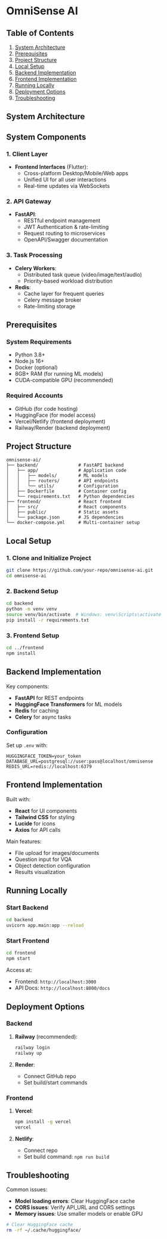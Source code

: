 # OmniSense AI 

## Table of Contents
1. [System Architecture](#system-architecture)
2. [Prerequisites](#prerequisites)
3. [Project Structure](#project-structure)
4. [Local Setup](#local-setup)
5. [Backend Implementation](#backend-implementation)
6. [Frontend Implementation](#frontend-implementation)
7. [Running Locally](#running-locally)
8. [Deployment Options](#deployment-options)
9. [Troubleshooting](#troubleshooting)

## System Architecture


## System Components

### 1. Client Layer
- **Frontend Interfaces** (Flutter):
  - Cross-platform Desktop/Mobile/Web apps
  - Unified UI for all user interactions
  - Real-time updates via WebSockets

### 2. API Gateway
- **FastAPI**:
  - RESTful endpoint management
  - JWT Authentication & rate-limiting
  - Request routing to microservices
  - OpenAPI/Swagger documentation

### 3. Task Processing
- **Celery Workers**:
  - Distributed task queue (video/image/text/audio)
  - Priority-based workload distribution
- **Redis**:
  - Cache layer for frequent queries
  - Celery message broker
  - Rate-limiting storage


## Prerequisites

### System Requirements
- Python 3.8+
- Node.js 16+
- Docker (optional)
- 8GB+ RAM (for running ML models)
- CUDA-compatible GPU (recommended)

### Required Accounts
- GitHub (for code hosting)
- HuggingFace (for model access)
- Vercel/Netlify (frontend deployment)
- Railway/Render (backend deployment)

## Project Structure

```
omnisense-ai/
├── backend/               # FastAPI backend
│   ├── app/               # Application code
│   │   ├── models/        # ML models
│   │   ├── routers/       # API endpoints
│   │   └── utils/         # Configuration
│   ├── Dockerfile         # Container config
│   └── requirements.txt   # Python dependencies
├── frontend/              # React frontend
│   ├── src/               # React components
│   ├── public/            # Static assets
│   └── package.json       # JS dependencies
└── docker-compose.yml     # Multi-container setup
```

## Local Setup

### 1. Clone and Initialize Project
```bash
git clone https://github.com/your-repo/omnisense-ai.git
cd omnisense-ai
```

### 2. Backend Setup
```bash
cd backend
python -m venv venv
source venv/bin/activate  # Windows: venv\Scripts\activate
pip install -r requirements.txt
```

### 3. Frontend Setup
```bash
cd ../frontend
npm install
```

## Backend Implementation

Key components:
- **FastAPI** for REST endpoints
- **HuggingFace Transformers** for ML models
- **Redis** for caching
- **Celery** for async tasks

### Configuration
Set up `.env` with:
```env
HUGGINGFACE_TOKEN=your_token
DATABASE_URL=postgresql://user:pass@localhost/omnisense
REDIS_URL=redis://localhost:6379
```

## Frontend Implementation

Built with:
- **React** for UI components
- **Tailwind CSS** for styling
- **Lucide** for icons
- **Axios** for API calls

Main features:
- File upload for images/documents
- Question input for VQA
- Object detection configuration
- Results visualization

## Running Locally

### Start Backend
```bash
cd backend
uvicorn app.main:app --reload
```

### Start Frontend
```bash
cd frontend
npm start
```

Access at:
- Frontend: `http://localhost:3000`
- API Docs: `http://localhost:8000/docs`

## Deployment Options

### Backend
1. **Railway** (recommended):
   ```bash
   railway login
   railway up
   ```

2. **Render**:
   - Connect GitHub repo
   - Set build/start commands

### Frontend
1. **Vercel**:
   ```bash
   npm install -g vercel
   vercel
   ```

2. **Netlify**:
   - Connect repo
   - Set build command: `npm run build`

## Troubleshooting

Common issues:
- **Model loading errors**: Clear HuggingFace cache
- **CORS issues**: Verify API_URL and CORS settings
- **Memory issues**: Use smaller models or enable GPU

```bash
# Clear HuggingFace cache
rm -rf ~/.cache/huggingface/
```


